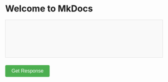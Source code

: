 # Welcome to MkDocs

<div id="response-container"></div>

<button id="fetch-button" onclick="fetchData()">Get Response</button>

<script>
async function fetchData() {
  const container = document.getElementById('response-container');
  container.innerHTML = '';

  // Determine API URL based on current hostname
  const isLocalhost = window.location.hostname === 'localhost' || window.location.hostname === '127.0.0.1';
  const apiUrl = isLocalhost ? 'http://localhost:7071/api/message' : '/api/message';

  try {
    const response = await fetch(apiUrl);

    if (!response.ok) {
      throw new Error(`HTTP error! status: ${response.status}`);
    }

    const data = await response.text();
    container.textContent = data;
  } catch (error) {
    console.error('Error:', error);
    container.innerHTML = `<div class="error">Error: ${error.message}</div>`;
  }
}
</script>

<style>
#response-container {
  min-height: 100px;
  max-height: 400px;
  overflow-y: auto;
  border: 1px solid #ddd;
  padding: 10px;
  margin-bottom: 10px;
  background-color: #f9f9f9;
}
.error {
  color: red;
}
#fetch-button {
  background-color: #4CAF50;
  color: white;
  border: none;
  padding: 10px 20px;
  text-align: center;
  text-decoration: none;
  display: inline-block;
  font-size: 16px;
  margin: 10px 0;
  cursor: pointer;
  border-radius: 4px;
  transition: background-color 0.3s;
}
#fetch-button:hover {
  background-color: #45a049;
}
#fetch-button:active {
  background-color: #3e8e41;
  transform: translateY(1px);
}
</style>
